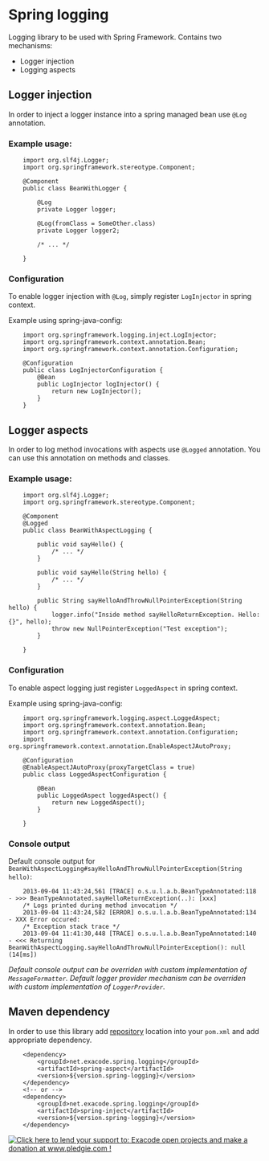 Spring logging
==============

Logging library to be used with Spring Framework.
Contains two mechanisms:

- Logger injection 
- Logging aspects

Logger injection
----------------

In order to inject a logger instance into a spring managed bean use `@Log` annotation.

### Example usage:

		
		import org.slf4j.Logger;
		import org.springframework.stereotype.Component;

		@Component
		public class BeanWithLogger {
			
			@Log
			private Logger logger;

			@Log(fromClass = SomeOther.class)
			private Logger logger2;
			
			/* ... */
			
		}

### Configuration

To enable logger injection with `@Log`, simply register `LogInjector` in spring context.

Example using spring-java-config:

		import org.springframework.logging.inject.LogInjector;
		import org.springframework.context.annotation.Bean;
		import org.springframework.context.annotation.Configuration;

		@Configuration
		public class LogInjectorConfiguration {
			@Bean
			public LogInjector logInjector() {
				return new LogInjector();
			}
		}

Logger aspects
--------------

In order to log method invocations with aspects use `@Logged` annotation.
You can use this annotation on methods and classes.

### Example usage:

		import org.slf4j.Logger;
		import org.springframework.stereotype.Component;

		@Component
		@Logged
		public class BeanWithAspectLogging {
	
			public void sayHello() {
				/* ... */
			}

			public void sayHello(String hello) {
				/* ... */
			}

			public String sayHelloAndThrowNullPointerException(String hello) {
				logger.info("Inside method sayHelloReturnException. Hello: {}", hello);
				throw new NullPointerException("Test exception");
			}
	
		}

### Configuration

To enable aspect logging just register `LoggedAspect` in spring context.

Example using spring-java-config:

		import org.springframework.logging.aspect.LoggedAspect;
		import org.springframework.context.annotation.Bean;
		import org.springframework.context.annotation.Configuration;
		import org.springframework.context.annotation.EnableAspectJAutoProxy;

		@Configuration
		@EnableAspectJAutoProxy(proxyTargetClass = true)
		public class LoggedAspectConfiguration {

			@Bean
			public LoggedAspect loggedAspect() {
				return new LoggedAspect();
			}

		}

### Console output

Default console output for `BeanWithAspectLogging#sayHelloAndThrowNullPointerException(String hello)`:

		2013-09-04 11:43:24,561 [TRACE] o.s.u.l.a.b.BeanTypeAnnotated:118 - >>> BeanTypeAnnotated.sayHelloReturnException(..): [xxx]
		/* Logs printed during method invocation */
		2013-09-04 11:43:24,582 [ERROR] o.s.u.l.a.b.BeanTypeAnnotated:134 - XXX Error occured: 
		/* Exception stack trace */
		2013-09-04 11:41:30,448 [TRACE] o.s.u.l.a.b.BeanTypeAnnotated:140 - <<< Returning BeanWithAspectLogging.sayHelloAndThrowNullPointerException(): null (14[ms])

*Default console output can be overriden with custom implementation of `MessageFormatter`.*
*Default logger provider mechanism can be overriden with custom implementation of `LoggerProvider`.*


Maven dependency
----------------

In order to use this library add [repository](http://github.com/exacode/mvn-repo) location into your `pom.xml` and add appropriate dependency.

		<dependency>
			<groupId>net.exacode.spring.logging</groupId>
			<artifactId>spring-aspect</artifactId>
			<version>${version.spring-logging}</version>
		</dependency>
		<!-- or -->
		<dependency>
			<groupId>net.exacode.spring.logging</groupId>
			<artifactId>spring-inject</artifactId>
			<version>${version.spring-logging}</version>
		</dependency>

<a href='http://www.pledgie.com/campaigns/22342'><img alt='Click here to lend your support to: Exacode open projects and make a donation at www.pledgie.com !' src='http://www.pledgie.com/campaigns/22342.png?skin_name=chrome' border='0' /></a>
